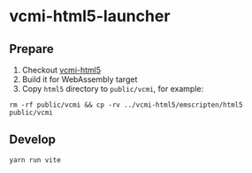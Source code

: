 # vcmi-html5-launcher

## Prepare

1. Checkout [vcmi-html5](https://github.com/caiiiycuk/vcmi-html5)
2. Build it for WebAssembly target
3. Copy `html5` directory to `public/vcmi`, for example:

```
rm -rf public/vcmi && cp -rv ../vcmi-html5/emscripten/html5 public/vcmi
```

## Develop

```yarn run vite```
